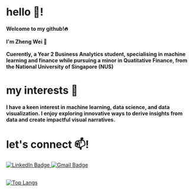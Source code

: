 <h1 align="left">hello 👋!</h1>
<h4 align="left">Welcome to my github!🔥<br><br>
I'm Zheng Wei 🐳<br><br>
Cuerently, a Year 2 Business Analytics student, specialising in machine learning and finance while pursuing a minor in Quatitative Finance, from the National University of Singapore (NUS) </h4> 
<h1 align="left">my interests 👀</h1>
<h4 align="left">I have a keen interest in machine learning, data science, and data visualization. I enjoy exploring innovative ways to derive insights from data and create impactful visual narratives.</h4>


<h1 align="left">let's connect 📫!</h1>
<span>
    <a href="https://linkedin.com/in/owzhengwei" target="_blank">
        <img src="https://img.shields.io/badge/LinkedIn-0077B5?style=for-the-badge&logo=linkedin&logoColor=white" alt="LinkedIn Badge"/>
    </a>
    <a href="mailto:owzhengwei.work@gmail.com" target="_blank">
        <img src="https://img.shields.io/badge/Gmail-D14836?style=for-the-badge&logo=gmail&logoColor=white" alt="Gmail Badge"/>
    </a><br><br>
</span>

[![Top Langs](https://github-readme-stats.vercel.app/api/top-langs/?username=zzhengweii&layout=donut-vertical&theme=gruvbox_light&border_color=transparent)](https://github.com/zzhengweii/github-readme-stats)
